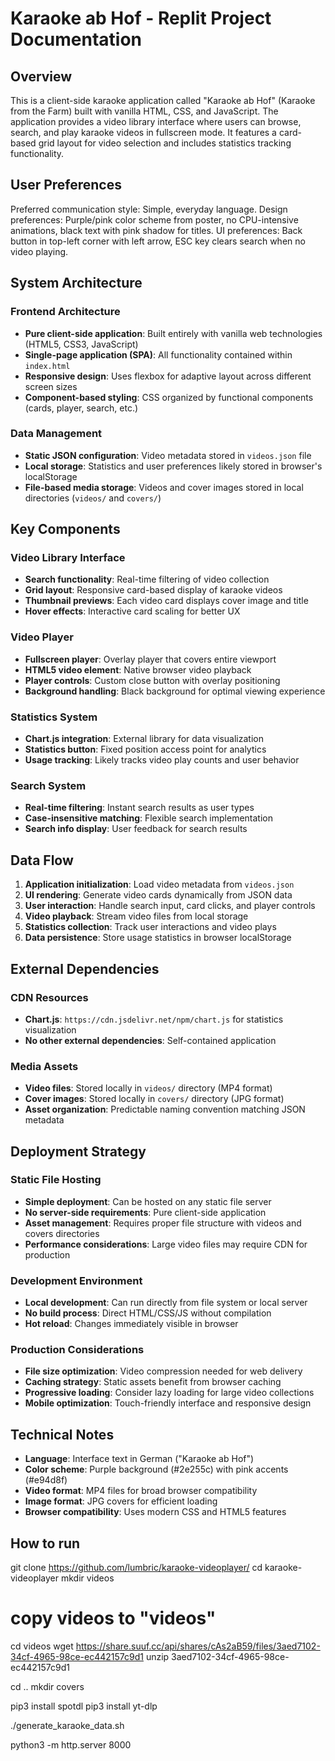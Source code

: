 # Karaoke ab Hof - Replit Project Documentation

## Overview

This is a client-side karaoke application called "Karaoke ab Hof" (Karaoke from the Farm) built with vanilla HTML, CSS, and JavaScript. The application provides a video library interface where users can browse, search, and play karaoke videos in fullscreen mode. It features a card-based grid layout for video selection and includes statistics tracking functionality.

## User Preferences

Preferred communication style: Simple, everyday language.
Design preferences: Purple/pink color scheme from poster, no CPU-intensive animations, black text with pink shadow for titles.
UI preferences: Back button in top-left corner with left arrow, ESC key clears search when no video playing.

## System Architecture

### Frontend Architecture
- **Pure client-side application**: Built entirely with vanilla web technologies (HTML5, CSS3, JavaScript)
- **Single-page application (SPA)**: All functionality contained within `index.html`
- **Responsive design**: Uses flexbox for adaptive layout across different screen sizes
- **Component-based styling**: CSS organized by functional components (cards, player, search, etc.)

### Data Management
- **Static JSON configuration**: Video metadata stored in `videos.json` file
- **Local storage**: Statistics and user preferences likely stored in browser's localStorage
- **File-based media storage**: Videos and cover images stored in local directories (`videos/` and `covers/`)

## Key Components

### Video Library Interface
- **Search functionality**: Real-time filtering of video collection
- **Grid layout**: Responsive card-based display of karaoke videos
- **Thumbnail previews**: Each video card displays cover image and title
- **Hover effects**: Interactive card scaling for better UX

### Video Player
- **Fullscreen player**: Overlay player that covers entire viewport
- **HTML5 video element**: Native browser video playback
- **Player controls**: Custom close button with overlay positioning
- **Background handling**: Black background for optimal viewing experience

### Statistics System
- **Chart.js integration**: External library for data visualization
- **Statistics button**: Fixed position access point for analytics
- **Usage tracking**: Likely tracks video play counts and user behavior

### Search System
- **Real-time filtering**: Instant search results as user types
- **Case-insensitive matching**: Flexible search implementation
- **Search info display**: User feedback for search results

## Data Flow

1. **Application initialization**: Load video metadata from `videos.json`
2. **UI rendering**: Generate video cards dynamically from JSON data
3. **User interaction**: Handle search input, card clicks, and player controls
4. **Video playback**: Stream video files from local storage
5. **Statistics collection**: Track user interactions and video plays
6. **Data persistence**: Store usage statistics in browser localStorage

## External Dependencies

### CDN Resources
- **Chart.js**: `https://cdn.jsdelivr.net/npm/chart.js` for statistics visualization
- **No other external dependencies**: Self-contained application

### Media Assets
- **Video files**: Stored locally in `videos/` directory (MP4 format)
- **Cover images**: Stored locally in `covers/` directory (JPG format)
- **Asset organization**: Predictable naming convention matching JSON metadata

## Deployment Strategy

### Static File Hosting
- **Simple deployment**: Can be hosted on any static file server
- **No server-side requirements**: Pure client-side application
- **Asset management**: Requires proper file structure with videos and covers directories
- **Performance considerations**: Large video files may require CDN for production

### Development Environment
- **Local development**: Can run directly from file system or local server
- **No build process**: Direct HTML/CSS/JS without compilation
- **Hot reload**: Changes immediately visible in browser

### Production Considerations
- **File size optimization**: Video compression needed for web delivery
- **Caching strategy**: Static assets benefit from browser caching
- **Progressive loading**: Consider lazy loading for large video collections
- **Mobile optimization**: Touch-friendly interface and responsive design

## Technical Notes

- **Language**: Interface text in German ("Karaoke ab Hof")
- **Color scheme**: Purple background (#2e255c) with pink accents (#e94d8f)
- **Video format**: MP4 files for broad browser compatibility
- **Image format**: JPG covers for efficient loading
- **Browser compatibility**: Uses modern CSS and HTML5 features




How to run
----------

git clone https://github.com/lumbric/karaoke-videoplayer/
cd karaoke-videoplayer
mkdir videos

# copy videos to "videos"

cd videos
wget https://share.suuf.cc/api/shares/cAs2aB59/files/3aed7102-34cf-4965-98ce-ec442157c9d1
unzip 3aed7102-34cf-4965-98ce-ec442157c9d1

cd ..
mkdir covers

pip3 install spotdl
pip3 install yt-dlp

./generate_karaoke_data.sh

python3 -m http.server 8000
